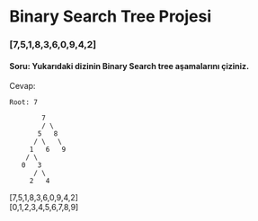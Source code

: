 # Binary Search Tree Projesi

### [7,5,1,8,3,6,0,9,4,2]

#### Soru: Yukarıdaki dizinin Binary Search tree aşamalarını çiziniz.

Cevap: <br>
```
Root: 7

        7
        / \
       5   8
      / \   \
     1   6   9
    / \
   0   3
      / \
     2   4
```

[7,5,1,8,3,6,0,9,4,2] <br>
[0,1,2,3,4,5,6,7,8,9] <br>